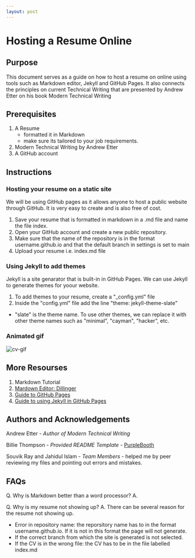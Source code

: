 ```yaml
---
layout: post
---
```


# Hosting a Resume Online
## Purpose
This document serves as a guide on how to host a resume on online using tools such as Markdown editor, Jekyll and GitHub Pages. It also connects the principles on current Technical Writing that are presented by Andrew Etter on his book Modern Technical Writing



## Prerequisites
1. A Resume
   - formatted it in Markdown
   - make sure its tailored to your job requirements.
2. Modern Technical Writing by Andrew Etter
3. A GitHub account



## Instructions
### Hosting your resume on a static site
We will be using GitHub pages as it allows anyone to host a public website through GitHub. It is very easy to create and is also free of cost.

1. Save your resume that is formatted in markdown in a .md file and name the file index.
2. Open your GitHub account and create a new public repository.
3. Make sure that the name of the repository is in the format username.github.io and that the default branch in settings is set to main
4. Upload your resume i.e. index.md file
   

### Using Jekyll to add themes
Jekyll is a site genarator that is built-in in GitHub Pages. We can use Jekyll to generate themes for yoour website.

1. To add themes to your resume, create a "_config.yml" file
2. Inside the "config.yml" file add the line "theme: jekyll-theme-slate"
  - "slate" is the theme name. To use other themes, we can replace it with other theme names such as "minimal", "cayman", "hacker", etc.


### Animated gif
![cv-gif](https://i.makeagif.com/media/3-07-2024/QaYIpx.gif)



## More Resourses
1. Markdown Tutorial
2. [Mardown Editor: Dillinger](https://dillinger.io)
3. [Guide to GitHub Pages](https://docs.github.com/en/pages/quickstart)
4. [Guide to using Jekyll in  GitHub Pages](https://docs.github.com/en/pages/setting-up-a-github-pages-site-with-jekyll/about-github-pages-and-jekyll)



## Authors and Acknowledgements
Andrew Etter - *Author of Modern Technical Writing*

Billie Thompson - *Provided README Template* - [PurpleBooth](https://github.com/PurpleBooth)

Souvik Ray and Jahidul Islam - *Team Members* - helped me by peer reviewing my files and pointing out errors and mistakes. 



## FAQs
Q. Why is Markdown better than a word processor?
A.  

Q. Why is my resume not showing up?
A. There can be several reason for the resume not showing up. 
  - Error in repository name: the reporsitory name has to in the format username.github.io. If it is not in this format the page will not generate.
  - If the correct branch from which the site is generated is not selected.
  - If the CV is in the wrong file: the CV has to be in the file labelled index.md 

